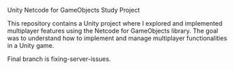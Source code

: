 Unity Netcode for GameObjects Study Project

This repository contains a Unity project where I explored and implemented multiplayer features using the Netcode for GameObjects library. The goal was to understand how to implement and manage multiplayer functionalities in a Unity game.

Final branch is fixing-server-issues.
